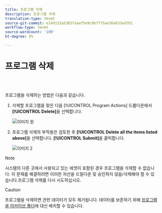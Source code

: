 ```yaml
---
title: 프로그램 삭제
description: 프로그램 삭제
translation-type: tm+mt
source-git-commit: e149133a5383faaef5e9c9b7775ae36e633ed7b1
workflow-type: tm+mt
source-wordcount: '109'
ht-degree: 0%

---
```



# 프로그램 삭제

<br> 

프로그램을 삭제하는 방법은 다음과 같습니다.

1. 삭제할 프로그램을 찾은 다음 [!UICONTROL Program Actions] 드롭다운에서 **[!UICONTROL Delete]**&#x200B;을 선택합니다.

   ![이미지 원](/help/sky/assets/programs/delete-a-program/delete-a-program-1.png)

1. 프로그램 삭제의 부작용은 검토한 후 **[!UICONTROL Delete all the items listed above]**&#x200B;을 선택합니다. **[!UICONTROL Submit]**&#x200B;을 클릭합니다.

   ![이미지 2](/help/sky/assets/programs/delete-a-program/delete-a-program-2.png)

>[!NOTE]
>
>시스템의 다른 곳에서 사용되고 있는 에셋이 포함된 경우 프로그램을 삭제할 수 없습니다. 이 문제를 해결하려면 이러한 자산을 드릴다운 및 승인하지 않음/삭제해야 할 수 있습니다.프로그램 삭제를 다시 시도하십시오.

>[!CAUTION]
>
>프로그램을 삭제하면 관련 데이터가 모두 제거됩니다. 데이터를 보존하기 위해 [프로그램을 아카이브 폴더](/help/sky/archive-a-program.md)에 대신 배치할 수 있습니다.
